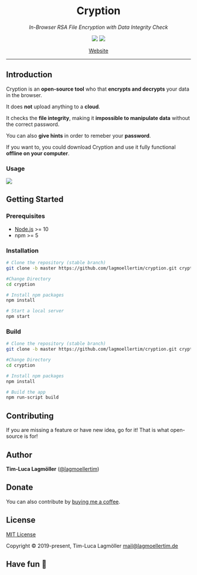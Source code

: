 <h1 align="center">Cryption</h1>

*<p align="center">In-Browser RSA File Encryption with Data Integrity Check</p>*

<p align="center">
  <a href="https://github.com/lagmoellertim/cryption/blob/master/LICENSE"><img src="https://img.shields.io/badge/license-MIT-blue.svg?style=flat"/></a>
  <a href="https://cloud.drone.io/lagmoellertim/cryption"><img src="https://cloud.drone.io/api/badges/lagmoellertim/cryption/status.svg"/></a>
</p>

<p align="center">
  <a href="https://lagmoellertim.github.io/cryption">Website</a>
</p>

---

## Introduction

Cryption is an **open-source tool** who that **encrypts and decrypts** your data in the browser.

It does **not** upload anything to a **cloud**.

It checks the **file integrity**, making it **impossible to manipulate data** without the correct password.

You can also **give hints** in order to  remeber your **password**.

If you want to,  you could download Cryption and use it fully functional **offline on your computer**.

### Usage

![](screen.gif)

## Getting Started

### Prerequisites

- [Node.js](https://nodejs.org/) >= 10
- npm >= 5

### Installation

```sh
# Clone the repository (stable branch)
git clone -b master https://github.com/lagmoellertim/cryption.git cryption

#Change Directory
cd cryption

# Install npm packages
npm install

# Start a local server
npm start
```

### Build

```sh
# Clone the repository (stable branch)
git clone -b master https://github.com/lagmoellertim/cryption.git cryption

#Change Directory
cd cryption

# Install npm packages
npm install

# Build the app 
npm run-script build
```

## Contributing

If you are missing a feature or have new idea, go for it! That is what open-source is for!

## Author

**Tim-Luca Lagmöller** ([@lagmoellertim](https://github.com/lagmoellertim))

## Donate

You can also contribute by [buying me a coffee](https://www.paypal.me/lagmoellertim).

## License

[MIT License](https://github.com/lagmoellertim/cryption/blob/master/LICENSE)

Copyright © 2019-present, Tim-Luca Lagmöller <mail@lagmoellertim.de>

## Have fun :tada:
